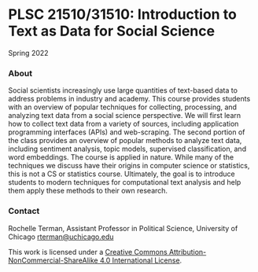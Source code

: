 # PLSC 21510/31510: Introduction to Text as Data for Social Science 

Spring 2022

### About

Social scientists increasingly use large quantities of text-based data to address problems in industry and academy. This course provides students with an overview of popular techniques for collecting, processing, and analyzing text data from a social science perspective. We will first learn how to collect text data from a variety of sources, including application programming interfaces (APIs) and web-scraping. The second portion of the class provides an overview of popular methods to analyze text data, including sentiment analysis, topic models, supervised classification, and word embeddings. The course is applied in nature. While many of the techniques we discuss have their origins in computer science or statistics, this is not a CS or statistics course. Ultimately, the goal is to introduce students to modern techniques for computational text analysis and help them apply these methods to their own research.


### Contact

Rochelle Terman, Assistant Professor in Political Science, University of Chicago
rterman@uchicago.edu

This work is licensed under a [Creative Commons Attribution-NonCommercial-ShareAlike 4.0 International License](http://creativecommons.org/licenses/by-nc-sa/4.0/).


